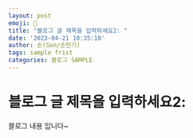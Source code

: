 ```yaml
---
layout: post
emoji: 🔮
title: "블로그 글 제목을 입력하세요2: "
date: '2023-04-21 10:35:18'
author: 손(Son/손민기)
tags: sample frist
categories: 블로그 SAMPLE
---
```

# 블로그 글 제목을 입력하세요2: 

블로그 내용 입니다~